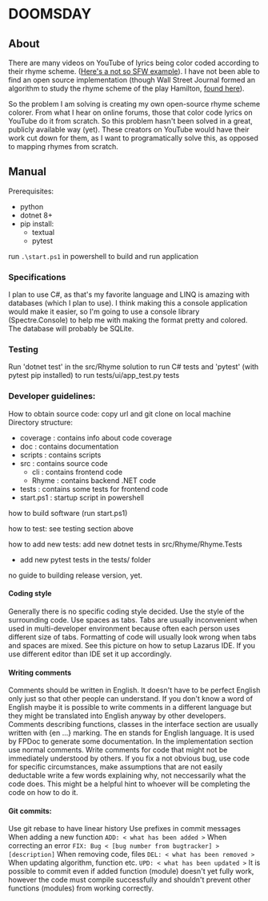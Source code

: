 # DOOMSDAY

## About

There are many videos on YouTube of lyrics being color coded according to their rhyme scheme. ([Here's a not so SFW example](https://www.youtube.com/watch?v=wmRdMyaqsTE)). I have not been able to find an open source implementation (though Wall Street Journal formed an algorithm to study the rhyme scheme of the play Hamilton, [found here](https://graphics.wsj.com/hamilton-methodology/)).

So the problem I am solving is creating my own open-source rhyme scheme colorer. From what I hear on online forums, those that color code lyrics on YouTube do it from scratch. So this problem hasn't been solved in a great, publicly available way (yet). These creators on YouTube would have their work cut down for them, as I want to programatically solve this, as opposed to mapping rhymes from scratch.


## Manual

Prerequisites:
- python
- dotnet 8+
- pip install:
    - textual
    - pytest

 run `.\start.ps1` in powershell to build and run application
 



### Specifications

I plan to use C#, as that's my favorite language and LINQ is amazing with databases (which I plan to use). I think making this a console application would make it easier, so I'm going to use a console library (Spectre.Console) to help me with making the format pretty and colored. The database will probably be SQLite.


### Testing

Run 'dotnet test' in the src/Rhyme solution to run C# tests and 'pytest' (with pytest pip installed) to run tests/ui/app\_test.py tests


### Developer guidelines:

How to obtain source code: copy url and git clone on local machine
Directory structure:
- coverage : contains info about code coverage
- doc : contains documentation
- scripts : contains scripts
- src : contains source code
    - cli : contains frontend code
    - Rhyme : contains backend .NET code
- tests : contains some tests for frontend code
- start.ps1 : startup script in powershell

how to build software (run start.ps1)

how to test: see testing section above

how to add new tests: add new dotnet tests in src/Rhyme/Rhyme.Tests

- add new pytest tests in the tests/ folder

no guide to building release version, yet.

#### Coding style
Generally there is no specific coding style decided. Use the style of the surrounding code.
Use spaces as tabs. Tabs are usually inconvenient when used in multi-developer environment because often each person uses different size of tabs. Formatting of code will usually look wrong when tabs and spaces are mixed. See this picture on how to setup Lazarus IDE. If you use different editor than IDE set it up accordingly.
#### Writing comments
Comments should be written in English. It doesn't have to be perfect English only just so that other people can understand. If you don't know a word of English maybe it is possible to write comments in a different language but they might be translated into English anyway by other developers.
Comments describing functions, classes in the interface section are usually written with {en ...} marking. The en stands for English language. It is used by FPDoc to generate some documentation. In the implementation section use normal comments.
Write comments for code that might not be immediately understood by others. If you fix a not obvious bug, use code for specific circumstances, make assumptions that are not easily deductable write a few words explaining why, not neccessarily what the code does. This might be a helpful hint to whoever will be completing the code on how to do it.

#### Git commits:
Use git rebase to have linear history
Use prefixes in commit messages
When adding a new function
`ADD: < what has been added >`
When correcting an error
`FIX: Bug < [bug number from bugtracker] > [description]`
When removing code, files
`DEL: < what has been removed >`
When updating algorithm, function etc.
`UPD: < what has been updated >`
It is possible to commit even if added function (module) doesn't yet fully work, however the code must compile successfully and shouldn't prevent other functions (modules) from working correctly.
